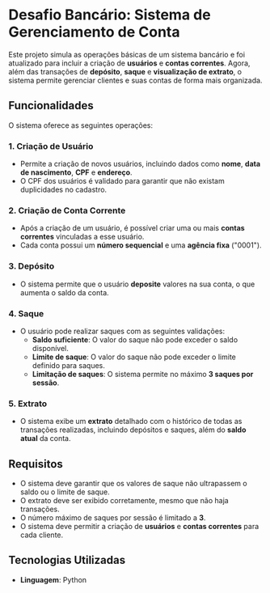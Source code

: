 # Desafio Bancário: Sistema de Gerenciamento de Conta

Este projeto simula as operações básicas de um sistema bancário e foi atualizado para incluir a criação de **usuários** e **contas correntes**. Agora, além das transações de **depósito**, **saque** e **visualização de extrato**, o sistema permite gerenciar clientes e suas contas de forma mais organizada.

## Funcionalidades

O sistema oferece as seguintes operações:

### 1. **Criação de Usuário**
- Permite a criação de novos usuários, incluindo dados como **nome**, **data de nascimento**, **CPF** e **endereço**.
- O CPF dos usuários é validado para garantir que não existam duplicidades no cadastro.

### 2. **Criação de Conta Corrente**
- Após a criação de um usuário, é possível criar uma ou mais **contas correntes** vinculadas a esse usuário.
- Cada conta possui um **número sequencial** e uma **agência fixa** ("0001").

### 3. **Depósito**
- O sistema permite que o usuário **deposite** valores na sua conta, o que aumenta o saldo da conta.

### 4. **Saque**
- O usuário pode realizar saques com as seguintes validações:
  - **Saldo suficiente**: O valor do saque não pode exceder o saldo disponível.
  - **Limite de saque**: O valor do saque não pode exceder o limite definido para saques.
  - **Limitação de saques**: O sistema permite no máximo **3 saques por sessão**.

### 5. **Extrato**
- O sistema exibe um **extrato** detalhado com o histórico de todas as transações realizadas, incluindo depósitos e saques, além do **saldo atual** da conta.

## Requisitos

- O sistema deve garantir que os valores de saque não ultrapassem o saldo ou o limite de saque.
- O extrato deve ser exibido corretamente, mesmo que não haja transações.
- O número máximo de saques por sessão é limitado a **3**.
- O sistema deve permitir a criação de **usuários** e **contas correntes** para cada cliente.

## Tecnologias Utilizadas

- **Linguagem**: Python

